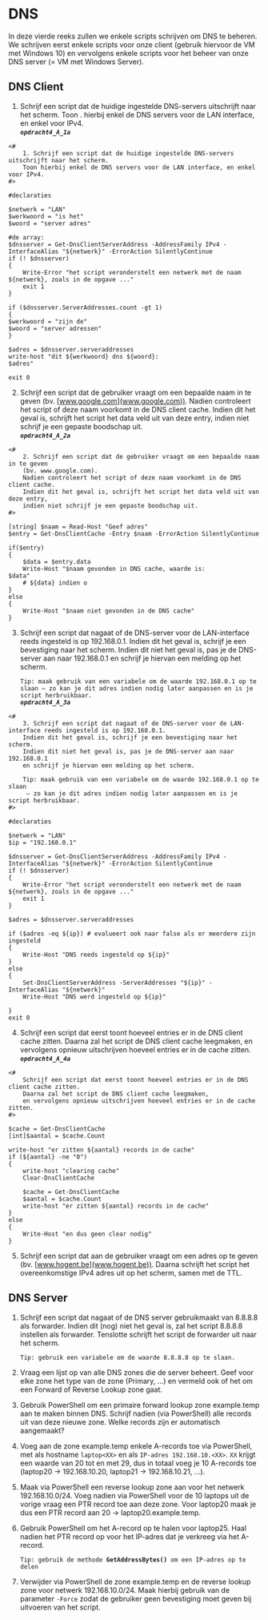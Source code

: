 # DNS
In deze vierde reeks zullen we enkele scripts schrijven om DNS te beheren. We schrijven eerst enkele scripts voor onze client (gebruik hiervoor de VM met Windows 10) en vervolgens enkele scripts voor het beheer van onze DNS server (= VM met Windows Server).

## DNS Client
1. Schrijf een script dat de huidige ingestelde DNS-servers uitschrijft naar het scherm. Toon . hierbij enkel de DNS servers voor de LAN interface, en enkel voor IPv4.  
***`opdracht4_A_1a`***
```
<#
    1. Schrijf een script dat de huidige ingestelde DNS-servers uitschrijft naar het scherm.
    Toon hierbij enkel de DNS servers voor de LAN interface, en enkel voor IPv4.
#>

#declaraties

$netwerk = "LAN"
$werkwoord = "is het"
$woord = "server adres"

#de array:
$dnsserver = Get-DnsClientServerAddress -AddressFamily IPv4 -InterfaceAlias "${netwerk}" -ErrorAction SilentlyContinue
if (! $dnsserver)
{
    Write-Error "het script veronderstelt een netwerk met de naam ${netwerk}, zoals in de opgave ..."
    exit 1
}

if ($dnsserver.ServerAddresses.count -gt 1)
{
$werkwoord = "zijn de"
$woord = "server adressen"
}

$adres = $dnsserver.serveraddresses
write-host "dit ${werkwoord} dns ${woord}:
$adres"

exit 0
```

2. Schrijf een script dat de gebruiker vraagt om een bepaalde naam in te geven (bv. [www.google.com](www.google.com)). Nadien controleert het script of deze naam voorkomt in de DNS client cache. Indien dit het geval is, schrijft het script het data veld uit van deze entry, indien niet schrijf je een gepaste boodschap uit.  
***`opdracht4_A_2a`***  
```
<#
    2. Schrijf een script dat de gebruiker vraagt om een bepaalde naam in te geven
    (bv. www.google.com).
    Nadien controleert het script of deze naam voorkomt in de DNS client cache.
    Indien dit het geval is, schrijft het script het data veld uit van deze entry,
    indien niet schrijf je een gepaste boodschap uit.
#>

[string] $naam = Read-Host "Geef adres"
$entry = Get-DnsClientCache -Entry $naam -ErrorAction SilentlyContinue

if($entry)
{
    $data = $entry.data
    Write-Host "$naam gevonden in DNS cache, waarde is:
$data"
    # ${data} indien o
}
else
{
    Write-Host "$naam niet gevonden in de DNS cache"
}
```

3. Schrijf een script dat nagaat of de DNS-server voor de LAN-interface reeds ingesteld is op 192.168.0.1. Indien dit het geval is, schrijf je een bevestiging naar het scherm. Indien dit niet het geval is, pas je de DNS-server aan naar 192.168.0.1 en schrijf je hiervan een melding op het scherm.

    ``Tip: maak gebruik van een variabele om de waarde 192.168.0.1 op te slaan – zo kan je dit adres indien nodig later aanpassen en is je script herbruikbaar.``  
***`opdracht4_A_3a`***
```
<#
    3. Schrijf een script dat nagaat of de DNS-server voor de LAN-interface reeds ingesteld is op 192.168.0.1.
    Indien dit het geval is, schrijf je een bevestiging naar het scherm.
    Indien dit niet het geval is, pas je de DNS-server aan naar 192.168.0.1
    en schrijf je hiervan een melding op het scherm.

    Tip: maak gebruik van een variabele om de waarde 192.168.0.1 op te slaan
     – zo kan je dit adres indien nodig later aanpassen en is je script herbruikbaar.
#>

#declaraties

$netwerk = "LAN"
$ip = "192.168.0.1"

$dnsserver = Get-DnsClientServerAddress -AddressFamily IPv4 -InterfaceAlias "${netwerk}" -ErrorAction SilentlyContinue
if (! $dnsserver)
{
    Write-Error "het script veronderstelt een netwerk met de naam ${netwerk}, zoals in de opgave ..."
    exit 1
}

$adres = $dnsserver.serveraddresses

if ($adres -eq ${ip}) # evalueert ook naar false als er meerdere zijn ingesteld
{
    Write-Host "DNS reeds ingesteld op ${ip}"
}
else
{
    Set-DnsClientServerAddress -ServerAddresses "${ip}" -InterfaceAlias "${netwerk}"
    Write-Host "DNS werd ingesteld op ${ip}"

}
exit 0
```

4. Schrijf een script dat eerst toont hoeveel entries er in de DNS client cache zitten. Daarna zal het script de DNS client cache leegmaken, en vervolgens opnieuw uitschrijven hoeveel entries er in de cache zitten.  
***`opdracht4_A_4a`***
```
<#
    Schrijf een script dat eerst toont hoeveel entries er in de DNS client cache zitten.
    Daarna zal het script de DNS client cache leegmaken,
    en vervolgens opnieuw uitschrijven hoeveel entries er in de cache zitten.
#>

$cache = Get-DnsClientCache
[int]$aantal = $cache.Count

write-host "er zitten ${aantal} records in de cache"
if (${aantal} -ne "0")
{
    write-host "clearing cache"
    Clear-DnsClientCache
    
    $cache = Get-DnsClientCache
    $aantal = $cache.Count
    write-host "er zitten ${aantal} records in de cache"
}
else
{
    Write-Host "en dus geen clear nodig"
}
```

5. Schrijf een script dat aan de gebruiker vraagt om een adres op te geven (bv. [www.hogent.be](www.hogent.be)). Daarna schrijft het script het overeenkomstige IPv4 adres uit op het scherm, samen met de TTL.

## DNS Server

1. Schrijf een script dat nagaat of de DNS server gebruikmaakt van 8.8.8.8 als forwarder. Indien dit (nog) niet het geval is, zal het script 8.8.8.8 instellen als forwarder. Tenslotte schrijft het script de forwarder uit naar het scherm.

    ``Tip: gebruik een variabele om de waarde 8.8.8.8 op te slaan.``

2. Vraag een lijst op van alle DNS zones die de server beheert. Geef voor elke zone het type van de zone (Primary, ...) en vermeld ook of het om een Forward of Reverse Lookup zone gaat.

3. Gebruik PowerShell om een primaire forward lookup zone example.temp aan te maken binnen DNS. Schrijf nadien (via PowerShell) alle records uit van deze nieuwe zone. Welke records zijn er automatisch aangemaakt?

4. Voeg aan de zone example.temp enkele A-records toe via PowerShell, met als hostname `laptop<XX>` en als `IP-adres 192.168.10.<XX>`. `XX` krijgt een waarde van 20 tot en met 29, dus in totaal voeg je 10 A-records toe (laptop20 -> 192.168.10.20, laptop21 -> 192.168.10.21, ...).

5. Maak via PowerShell een reverse lookup zone aan voor het netwerk 192.168.10.0/24. Voeg nadien via PowerShell voor de 10 laptops uit de vorige vraag een PTR record toe aan deze zone. Voor laptop20 maak je dus een PTR record aan 20 -> laptop20.example.temp.

6. Gebruik PowerShell om het A-record op te halen voor laptop25. Haal nadien het PTR record op voor het IP-adres dat je verkreeg via het A-record.

    ``Tip: gebruik de methode ``**``GetAddressBytes()``**`` om een IP-adres op te delen``

7. Verwijder via PowerShell de zone example.temp en de reverse lookup zone voor netwerk 192.168.10.0/24. Maak hierbij gebruik van de parameter `-Force` zodat de gebruiker geen bevestiging moet geven bij uitvoeren van het script.